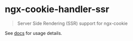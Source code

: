 # ngx-cookie-handler-ssr

> Server Side Rendering (SSR) support for ngx-cookie

See [docs](https://github.com/coderons/ngx-cookie-handler) for usage details.
